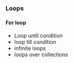 ### Loops
#### For loop
- Loop until condition
- loop till condition
- infinite loops
- loops over collections


### 